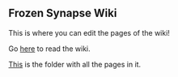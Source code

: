 Frozen Synapse Wiki
-----------

This is where you can edit the pages of the wiki!

Go [here](https://tehshrike.github.io/frozen-synapse-wiki) to read the wiki.

[This](https://github.com/TehShrike/frozen-synapse-wiki/tree/gh-pages/content) is the folder with all the pages in it.
